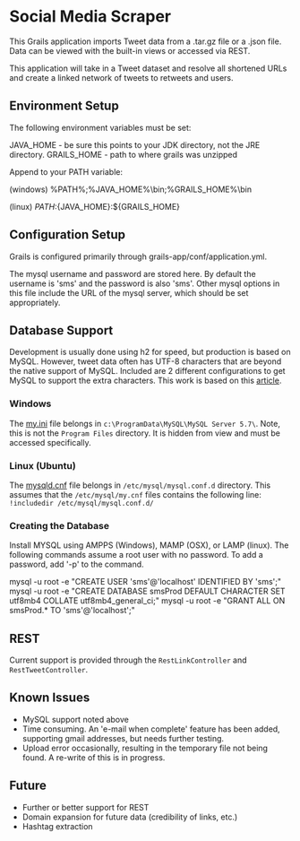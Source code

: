 # Social Media Scraper

This Grails application imports Tweet data from a .tar.gz file or a .json file.
Data can be viewed with the built-in views or accessed via REST.

This application will take in a Tweet dataset and resolve all shortened URLs
and create a linked network of tweets to retweets and users.

## Environment Setup

The following environment variables must be set:

JAVA_HOME - be sure this points to your JDK directory, not the JRE directory.
GRAILS_HOME - path to where grails was unzipped

Append to your PATH variable:

(windows)
%PATH%;%JAVA_HOME%\bin;%GRAILS_HOME%\bin

(linux)
${PATH}:${JAVA_HOME}:${GRAILS_HOME}

## Configuration Setup

Grails is configured primarily through grails-app/conf/application.yml.

The mysql username and password are stored here. By default the username is
'sms' and the password is also 'sms'. Other mysql options in this file include
the URL of the mysql server, which should be set appropriately.

## Database Support

Development is usually done using h2 for speed, but production is based on
MySQL.  However, tweet data often has UTF-8 characters that are beyond the
native support of MySQL.  Included are 2 different configurations to get MySQL
to support the extra characters.  This work is based on this
[article](https://mathiasbynens.be/notes/mysql-utf8mb4).

### Windows

The [my.ini](my.ini) file belongs in `c:\ProgramData\MySQL\MySQL Server 5.7\`.
Note, this is not the `Program Files` directory.  It is hidden from view and
must be accessed specifically.

### Linux (Ubuntu)

The [mysqld.cnf](mysqld.cnf) file belongs in `/etc/mysql/mysql.conf.d`
directory.  This assumes that the `/etc/mysql/my.cnf` files contains the
following line: `!includedir /etc/mysql/mysql.conf.d/`

### Creating the Database

Install MYSQL using AMPPS (Windows), MAMP (OSX), or LAMP (linux). The following
commands assume a root user with no password. To add a password, add
'-p<password>' to the command.

mysql -u root -e "CREATE USER 'sms'@'localhost' IDENTIFIED BY 'sms';"
mysql -u root -e "CREATE DATABASE smsProd DEFAULT CHARACTER SET utf8mb4 COLLATE utf8mb4_general_ci;"
mysql -u root -e "GRANT ALL ON smsProd.* TO 'sms'@'localhost';"

## REST

Current support is provided through the `RestLinkController` and `RestTweetController`.

## Known Issues

 - MySQL support noted above
 - Time consuming.  An 'e-mail when complete' feature has been added, supporting gmail addresses, 
                    but needs further testing.
 - Upload error occasionally, resulting in the temporary file not being found. A re-write of this is in progress.

## Future

 - Further or better support for REST
 - Domain expansion for future data (credibility of links, etc.)
 - Hashtag extraction
